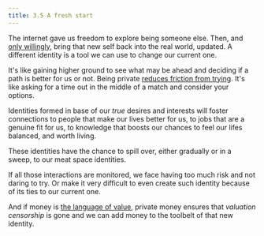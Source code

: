 ```yaml
---
title: 3.5 A fresh start
---
```

The internet gave us freedom to explore being someone else. Then, and [only willingly](3.04-personal_choice.md), bring that new self back into the real world, updated. A different identity is a tool we can use to change our current one.

It's like gaining higher ground to see what may be ahead and deciding if a path is better for us or not. Being private [reduces friction from trying](3.06-trying_things.md). It's like asking for a time out in the middle of a match and consider your options.

Identities formed in base of our *true* desires and interests will foster connections to people that make our lives better for us, to jobs that are a genuine fit for us, to knowledge that boosts our chances to feel our lifes balanced, and worth living.

These identities have the chance to spill over, either gradually or in a sweep, to our meat space identities.

If all those interactions are monitored, we face having too much risk and not daring to try. Or make it very difficult to even create such identity because of its ties to our current one.

And if money is [the language of value](2.05-value_vs_price.md), private money ensures that *valuation censorship* is gone and we can add money to the toolbelt of that new identity.